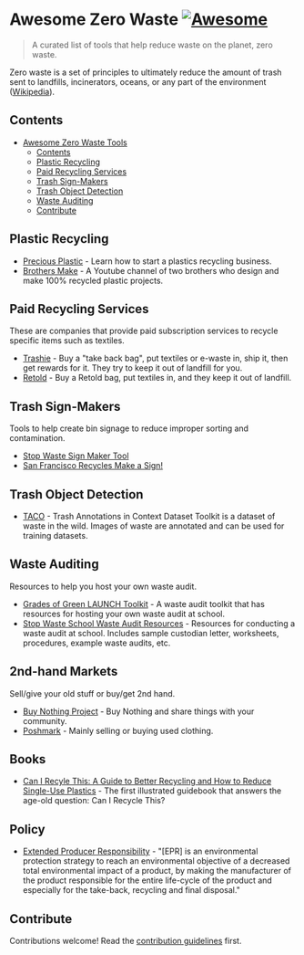 # Awesome Zero Waste [![Awesome](https://awesome.re/badge.svg)](https://awesome.re)

> A curated list of tools that help reduce waste on the planet, zero waste.

Zero waste is a set of principles to ultimately reduce the amount of trash sent to landfills, incinerators, oceans, or any part of the environment ([Wikipedia](https://en.wikipedia.org/wiki/Zero_waste)).

## Contents

- [Awesome Zero Waste Tools ](#awesome-zero-waste-tools-)
  - [Contents](#contents)
  - [Plastic Recycling](#plastic-recycling)
  - [Paid Recycling Services](#paid-recycling-services)
  - [Trash Sign-Makers](#trash-sign-makers)
  - [Trash Object Detection](#trash-object-detection)
  - [Waste Auditing](#waste-auditing)
  - [Contribute](#contribute)

## Plastic Recycling

- [Precious Plastic](https://www.preciousplastic.com/) - Learn how to start a plastics recycling business.
- [Brothers Make](https://www.youtube.com/@BrothersMake) - A Youtube channel of two brothers who design and make 100% recycled plastic projects.

## Paid Recycling Services

These are companies that provide paid subscription services to recycle specific items such as textiles.

- [Trashie](https://www.trashie.io/) - Buy a "take back bag", put textiles or e-waste in, ship it, then get rewards for it. They try to keep it out of landfill for you.
- [Retold](https://www.retoldrecycling.com) - Buy a Retold bag, put textiles in, and they keep it out of landfill.

## Trash Sign-Makers

Tools to help create bin signage to reduce improper sorting and contamination.

- [Stop Waste Sign Maker Tool](https://www.stopwaste.org/tools/signmaker)
- [San Francisco Recycles Make a Sign!](https://sfrecycles.org/signmaker)

## Trash Object Detection

- [TACO](https://github.com/pedropro/TACO) - Trash Annotations in Context Dataset Toolkit is a dataset of waste in the wild. Images of waste are annotated and can be used for training datasets.

## Waste Auditing

Resources to help you host your own waste audit.

- [Grades of Green LAUNCH Toolkit](https://gradesofgreen.org/welcome-to-launch/launch-toolkit-waste-audit/) - A waste audit toolkit that has resources for hosting your own waste audit at school.
- [Stop Waste School Waste Audit Resources](https://www.stopwaste.org/stopwaste-school-waste-audit-resources) - Resources for conducting a waste audit at school. Includes sample custodian letter, worksheets, procedures, example waste audits, etc.

## 2nd-hand Markets
Sell/give your old stuff or buy/get 2nd hand.

- [Buy Nothing Project](https://buynothingproject.org/) - Buy Nothing and share things with your community.
- [Poshmark](https://poshmark.com/) - Mainly selling or buying used clothing.

## Books
- [Can I Recyle This: A Guide to Better Recycling and How to Reduce Single-Use Plastics](https://www.penguinrandomhouse.com/books/639336/can-i-recycle-this-by-jennie-romer-illustrated-by-christie-young/) - The first illustrated guidebook that answers the age-old question: Can I Recycle This?

## Policy
- [Extended Producer Responsibility](https://en.wikipedia.org/wiki/Extended_producer_responsibility) - "[EPR] is an environmental protection strategy to reach an environmental objective of a decreased total environmental impact of a product, by making the manufacturer of the product responsible for the entire life-cycle of the product and especially for the take-back, recycling and final disposal."

## Contribute

Contributions welcome! Read the [contribution guidelines](CONTRIBUTING.md) first.
